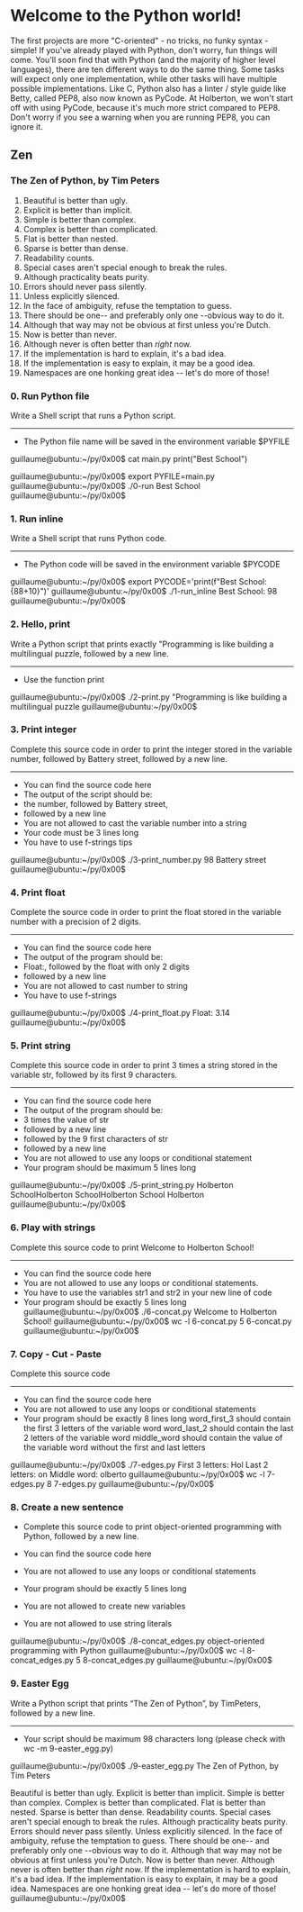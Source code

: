 
# Welcome to the Python world!

The first projects are more "C-oriented" - no tricks, no funky syntax - simple!
If you've already played with Python, don't worry, fun things will come.
You'll soon find that with Python (and the majority of higher level languages), there are ten different ways to do the same thing. Some tasks will expect only one implementation, while other tasks will have multiple possible implementations.
Like C, Python also has a linter / style guide like Betty, called PEP8, also now known as PyCode. At Holberton, we won't start off with using PyCode, because it's much more strict compared to PEP8. Don't worry if you see a warning when you are running PEP8, you can ignore it.


## Zen
### The Zen of Python, by Tim Peters


1. Beautiful is better than ugly. 
2. Explicit is better than implicit. 
3. Simple is better than complex.
4. Complex is better than complicated.
5. Flat is better than nested.
6. Sparse is better than dense.
7. Readability counts.
8. Special cases aren't special enough to break the rules.
9. Although practicality beats purity.
10. Errors should never pass silently.
11. Unless explicitly silenced.
12. In the face of ambiguity, refuse the temptation to guess.
13. There should be one-- and preferably only one --obvious way to do it.
14. Although that way may not be obvious at first unless you're Dutch.
15. Now is better than never.
16. Although never is often better than *right* now.
17. If the implementation is hard to explain, it's a bad idea.
18. If the implementation is easy to explain, it may be a good idea.
19. Namespaces are one honking great idea -- let's do more of those!  




### 0. Run Python file
Write a Shell script that runs a Python script.

------------
- The Python file name will be saved in the environment variable $PYFILE

guillaume@ubuntu:~/py/0x00$ cat main.py
print("Best School")

guillaume@ubuntu:~/py/0x00$ export PYFILE=main.py
guillaume@ubuntu:~/py/0x00$ ./0-run
Best School
guillaume@ubuntu:~/py/0x00$



### 1. Run inline
Write a Shell script that runs Python code.

------------
- The Python code will be saved in the environment variable $PYCODE

guillaume@ubuntu:~/py/0x00$ export PYCODE='print(f"Best School: {88+10}")'
guillaume@ubuntu:~/py/0x00$ ./1-run_inline
Best School: 98
guillaume@ubuntu:~/py/0x00$


### 2. Hello, print
Write a Python script that prints exactly "Programming is like building a multilingual puzzle, followed by a new line.

------------

- Use the function print

guillaume@ubuntu:~/py/0x00$ ./2-print.py
"Programming is like building a multilingual puzzle
guillaume@ubuntu:~/py/0x00$


### 3. Print integer
 Complete this source code in order to print the integer stored in the variable number, followed by Battery street, followed by a new line.

------------
- You can find the source code here
- The output of the script should be:
- the number, followed by Battery street,
- followed by a new line
- You are not allowed to cast the variable number into a string
- Your code must be 3 lines long
- You have to use f-strings tips

guillaume@ubuntu:~/py/0x00$ ./3-print_number.py
98 Battery street
guillaume@ubuntu:~/py/0x00$


### 4. Print float
 Complete the source code in order to print the float stored in the variable number with a precision of 2 digits.

-----------
- You can find the source code here
- The output of the program should be:
- Float:, followed by the float with only 2 digits
- followed by a new line
- You are not allowed to cast number to string
- You have to use f-strings

guillaume@ubuntu:~/py/0x00$ ./4-print_float.py
Float: 3.14
guillaume@ubuntu:~/py/0x00$



### 5. Print string
 Complete this source code in order to print 3 times a string stored in the variable str, followed by its first 9 characters.

------------

- You can find the source code here
- The output of the program should be:
- 3 times the value of str
- followed by a new line
- followed by the 9 first characters of str
- followed by a new line
- You are not allowed to use any loops or conditional statement
- Your program should be maximum 5 lines long

guillaume@ubuntu:~/py/0x00$ ./5-print_string.py
Holberton SchoolHolberton SchoolHolberton School
Holberton
guillaume@ubuntu:~/py/0x00$


### 6. Play with strings

Complete this source code to print Welcome to Holberton School!

------------



- You can find the source code here
- You are not allowed to use any loops or conditional statements.
- You have to use the variables str1 and str2 in your new line of code
- Your program should be exactly 5 lines long
guillaume@ubuntu:~/py/0x00$ ./6-concat.py
Welcome to Holberton School!
guillaume@ubuntu:~/py/0x00$ wc -l 6-concat.py
5 6-concat.py
guillaume@ubuntu:~/py/0x00$


### 7. Copy - Cut - Paste

Complete this source code

------------

- You can find the source code here
- You are not allowed to use any loops or conditional statements
- Your program should be exactly 8 lines long
word_first_3 should contain the first 3 letters of the variable word
word_last_2 should contain the last 2 letters of the variable word
middle_word should contain the value of the variable word without the first and last letters

guillaume@ubuntu:~/py/0x00$ ./7-edges.py
First 3 letters: Hol
Last 2 letters: on
Middle word: olberto
guillaume@ubuntu:~/py/0x00$ wc -l 7-edges.py
8 7-edges.py
guillaume@ubuntu:~/py/0x00$


### 8. Create a new sentence

- Complete this source code to print object-oriented programming with Python, followed by a new line.

- You can find the source code here
- You are not allowed to use any loops or conditional statements
- Your program should be exactly 5 lines long
- You are not allowed to create new variables
- You are not allowed to use string literals

guillaume@ubuntu:~/py/0x00$ ./8-concat_edges.py
object-oriented programming with Python
guillaume@ubuntu:~/py/0x00$ wc -l 8-concat_edges.py
5 8-concat_edges.py
guillaume@ubuntu:~/py/0x00$


### 9. Easter Egg

Write a Python script that prints “The Zen of Python”, by TimPeters, followed by a new line.

------------
- Your script should be maximum 98 characters long (please check with wc -m 9-easter_egg.py)

guillaume@ubuntu:~/py/0x00$ ./9-easter_egg.py
The Zen of Python, by Tim Peters

Beautiful is better than ugly.
Explicit is better than implicit.
Simple is better than complex.
Complex is better than complicated.
Flat is better than nested.
Sparse is better than dense.
Readability counts.
Special cases aren't special enough to break the rules.
Although practicality beats purity.
Errors should never pass silently.
Unless explicitly silenced.
In the face of ambiguity, refuse the temptation to guess.
There should be one-- and preferably only one --obvious way to do it.
Although that way may not be obvious at first unless you're Dutch.
Now is better than never.
Although never is often better than *right* now.
If the implementation is hard to explain, it's a bad idea.
If the implementation is easy to explain, it may be a good idea.
Namespaces are one honking great idea -- let's do more of those!
guillaume@ubuntu:~/py/0x00$